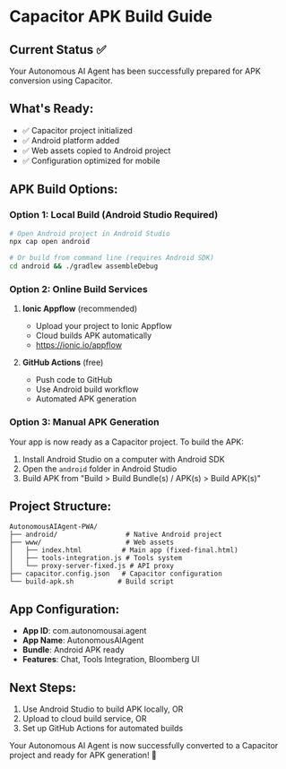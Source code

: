# Capacitor APK Build Guide

## Current Status ✅
Your Autonomous AI Agent has been successfully prepared for APK conversion using Capacitor.

## What's Ready:
- ✅ Capacitor project initialized
- ✅ Android platform added  
- ✅ Web assets copied to Android project
- ✅ Configuration optimized for mobile

## APK Build Options:

### Option 1: Local Build (Android Studio Required)
```bash
# Open Android project in Android Studio
npx cap open android

# Or build from command line (requires Android SDK)
cd android && ./gradlew assembleDebug
```

### Option 2: Online Build Services
1. **Ionic Appflow** (recommended)
   - Upload your project to Ionic Appflow
   - Cloud builds APK automatically
   - https://ionic.io/appflow

2. **GitHub Actions** (free)
   - Push code to GitHub
   - Use Android build workflow
   - Automated APK generation

### Option 3: Manual APK Generation
Your app is now ready as a Capacitor project. To build the APK:

1. Install Android Studio on a computer with Android SDK
2. Open the `android` folder in Android Studio
3. Build APK from "Build > Build Bundle(s) / APK(s) > Build APK(s)"

## Project Structure:
```
AutonomousAIAgent-PWA/
├── android/                 # Native Android project
├── www/                     # Web assets
│   ├── index.html          # Main app (fixed-final.html)
│   ├── tools-integration.js # Tools system
│   └── proxy-server-fixed.js # API proxy
├── capacitor.config.json   # Capacitor configuration
└── build-apk.sh           # Build script
```

## App Configuration:
- **App ID**: com.autonomousai.agent
- **App Name**: AutonomousAIAgent
- **Bundle**: Android APK ready
- **Features**: Chat, Tools Integration, Bloomberg UI

## Next Steps:
1. Use Android Studio to build APK locally, OR
2. Upload to cloud build service, OR  
3. Set up GitHub Actions for automated builds

Your Autonomous AI Agent is now successfully converted to a Capacitor project and ready for APK generation! 🚀